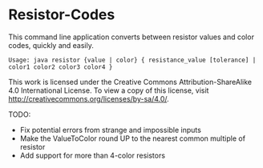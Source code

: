 Resistor-Codes
==============

This command line application converts between resistor values and color codes, quickly and easily.

```
Usage: java resistor {value | color} { resistance_value [tolerance] | color1 color2 color3 color4 }
```

This work is licensed under the Creative Commons Attribution-ShareAlike 4.0 International License. To view a copy of this license, visit http://creativecommons.org/licenses/by-sa/4.0/.

TODO:
* Fix potential errors from strange and impossible inputs
* Make the ValueToColor round UP to the nearest common multiple of resistor
* Add support for more than 4-color resistors

